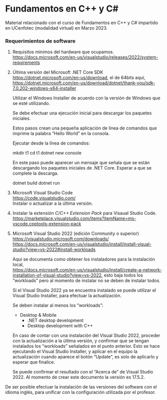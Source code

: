 # Fundamentos en C++ y C#
Material relacionado con el curso de Fundamentos en C++ y C# impartido en UCenfotec (modalidad virtual) en Marzo 2023.

### Requerimientos de software
1.	Requisitos mínimos del hardware que ocupamos. <br/>
	https://docs.microsoft.com/en-us/visualstudio/releases/2022/system-requirements
	
2.	Última versión del Microsoft .NET Core SDK<br/>
	https://dotnet.microsoft.com/en-us/download, el de 64bits aquí,<br/> 
	https://dotnet.microsoft.com/en-us/download/dotnet/thank-you/sdk-7.0.202-windows-x64-installer
	
	Utilizar el Windows Installer de acuerdo con la versión de Windows que se esté utilizando.
	
	Se debe efectuar una ejecución inicial para descargar los paquetes iniciales.
	
	Estos pasos crean una pequeña aplicación de línea de comandos que imprime la palabra “Hello World” en la consola. 
	
	Ejecutar desde la línea de comandos: 
	
	mkdir t1
	cd t1
	dotnet new console 

	En este paso puede aparecer un mensaje que señala que se están descargando los paquetes iniciales de .NET Core. 
	Esperar a que se complete la descarga.
		
	dotnet build
	dotnet run

3.	Microsoft Visual Studio Code<br/> 
	https://code.visualstudio.com/<br/>
	Instalar o actualizar a la última versión.
	
4.	Instalar la extensión *C/C++ Extension Pack* para Visaual Studio Code.<br/>
	https://marketplace.visualstudio.com/items?itemName=ms-vscode.cpptools-extension-pack
	
5.	Microsoft Visual Studio 2022 (edición Community o superior)<br/> 
	https://visualstudio.microsoft.com/downloads/<br/>
	https://docs.microsoft.com/en-us/visualstudio/install/install-visual-studio?view=vs-2022#install-workloads
	
	Aquí se documenta como obtener los instaladores para la instalación local,<br/> 
	https://docs.microsoft.com/en-us/visualstudio/install/create-a-network-installation-of-visual-studio?view=vs-2022, 
	esto baja todos los “workloads” pero al momento de instalar no se deben de instalar todos.
	
	Si el Visual Studio 2022 ya se encuentra instalado se puede utilizar el Visual Studio Installer, 
	para efectuar la actualización.

	Se deben instalar al menos los “workloads”: 
	- Desktop & Mobile 
		+ .NET desktop development
		+ Desktop development with C++
		
	En caso de contar con una instalación del Visual Studio 2022, proceder con la actualización a la última versión, 
	y confirmar que se tengan instalados los “workloads” señalados en el punto anterior. Esto se hace ejecutando el 
	Visual Studio Installer, y aplicar en el equipo la actualización cuando aparece el botón “Update”, es solo de 
	aplicarlo y esperar que finalice.
 
	Se puede confirmar el resultado con el “Acerca de” de Visual Studio 2022. Al momento de crear este documento la versión es 17.5.2.
	
De ser posible efectuar la instalación de las versiones del software con el idioma inglés, para unificar con la 
configuración utilizada por el profesor.
